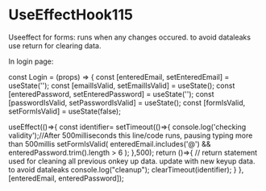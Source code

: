 # UseEffectHook115
Useeffect for forms: runs when any changes occured. to avoid dataleaks use return for clearing data.


In login page:

const Login = (props) => {
  const [enteredEmail, setEnteredEmail] = useState('');
  const [emailIsValid, setEmailIsValid] = useState();
  const [enteredPassword, setEnteredPassword] = useState('');
  const [passwordIsValid, setPasswordIsValid] = useState();
  const [formIsValid, setFormIsValid] = useState(false);


useEffect(()=>{
const identifier= setTimeout(()=>{
  console.log('checking validity');//After 500milliseconds this line/code runs, pausing typing more than 500millis
  setFormIsValid(
    enteredEmail.includes('@') && enteredPassword.trim().length > 6
  );
},500);
return ()=>{    // return statement used for cleaning all previous onkey up data. update with new keyup data. to avoid dataleaks
  console.log("cleanup");
  clearTimeout(identifier);
}
},[enteredEmail, enteredPassword]);
